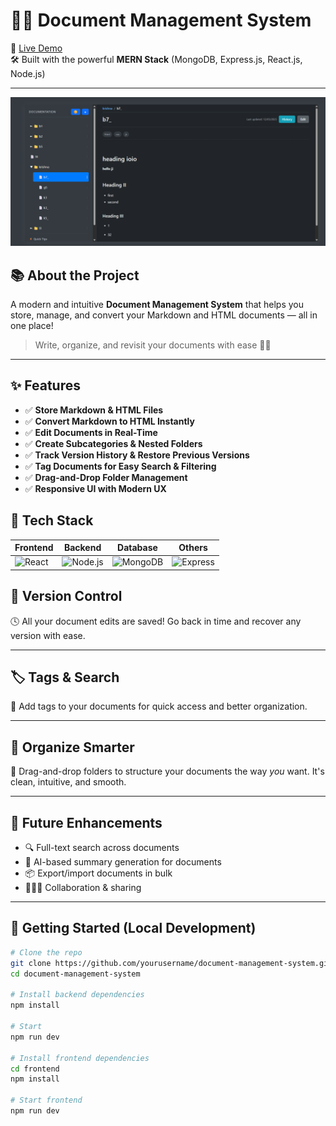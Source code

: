 # 📄✨ Document Management System

🚀 [Live Demo](https://document-management-system-0bfg.onrender.com/)  
🛠️ Built with the powerful **MERN Stack** (MongoDB, Express.js, React.js, Node.js)

---

![Screenshot](https://github.com/krishna016agarwal/Document_Management_System/blob/main/Screenshot%202025-05-12%20180345.png?raw=true)


## 📚 About the Project

A modern and intuitive **Document Management System** that helps you store, manage, and convert your Markdown and HTML documents — all in one place!

> Write, organize, and revisit your documents with ease 🧠✨

---

## ✨ Features

- ✅ **Store Markdown & HTML Files**
- ✅ **Convert Markdown to HTML Instantly**
- ✅ **Edit Documents in Real-Time**
- ✅ **Create Subcategories & Nested Folders**
- ✅ **Track Version History & Restore Previous Versions**
- ✅ **Tag Documents for Easy Search & Filtering**
- ✅ **Drag-and-Drop Folder Management**
- ✅ **Responsive UI with Modern UX**



## 🔧 Tech Stack

| Frontend | Backend | Database | Others |
|---------|---------|----------|--------|
| ![React](https://img.shields.io/badge/React-20232A?style=for-the-badge&logo=react&logoColor=61DAFB) | ![Node.js](https://img.shields.io/badge/Node.js-339933?style=for-the-badge&logo=nodedotjs&logoColor=white) | ![MongoDB](https://img.shields.io/badge/MongoDB-4EA94B?style=for-the-badge&logo=mongodb&logoColor=white) | ![Express](https://img.shields.io/badge/Express.js-000000?style=for-the-badge&logo=express&logoColor=white) |




## 🧠 Version Control

🕓 All your document edits are saved! Go back in time and recover any version with ease.

---

## 🏷️ Tags & Search

📌 Add tags to your documents for quick access and better organization.

---

## 📂 Organize Smarter

📁 Drag-and-drop folders to structure your documents the way *you* want. It's clean, intuitive, and smooth.

---

## 🔄 Future Enhancements

- 🔍 Full-text search across documents
- 🤖 AI-based summary generation for documents
- 📦 Export/import documents in bulk
- 🧑‍🤝‍🧑 Collaboration & sharing

---

## 🚀 Getting Started (Local Development)

```bash
# Clone the repo
git clone https://github.com/yourusername/document-management-system.git
cd document-management-system

# Install backend dependencies
npm install

# Start 
npm run dev

# Install frontend dependencies
cd frontend
npm install

# Start frontend
npm run dev
